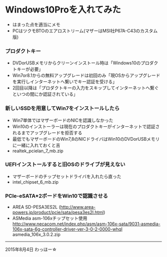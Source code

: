 ﻿# Windows10Proを入れてみた
* はまった点を適当にメモ
* PCはツクモBTOのエアロストリーム(マザーはMSI社P67A-C43のカスタム版)

### プロダクトキー
* DVDorUSBメモリからクリーンインストール時は「Windows10のプロダクトキーが必要」
* Win7or8.1からの無料アップグレードは初回のみ「現OSからアップグレードを実行しインターネットへ繋いでキー認証を受ける」
* 2回目以降は「プロダクトキーの入力をスキップしてインターネットへ繋ぐといつの間にか認証されている」

### 新しいSSDを用意してWin7をインストールしたら
* Win7単体ではマザーボードのNICを認識しなかった
* Win10のインストーラーは現在のプロダクトキーがインターネットで認証されるまでアップグレードを拒否する
* 最低でもマザーボードのWin7,8のNICドライバはWin10のDVDorUSBメモリに一緒に入れておくと吉
* realtek_pcielan_7_mb.zip

### UEFIインストールすると旧OSのドライブが見えない
* マザーボードのチップセットドライバを入れたら直った
* intel_chipset_6_mb.zip

### PCIe-eSATA*2ボードをWin10で認識させる
* AREA SD-PESA3ES2L (http://www.area-powers.jp/product/pcie/sata/pesa3es2l.html)
* ASMedia asm-106xチップセット使用
  http://www.necacom.net/index.php/asm/asm-106x-sata/9031-asmedia-106x-sata-6g-controller-driver-ver-3-0-2-0000-whql
  asmedia_106x_3.0.2.zip

----------

2015年8月4日 わっほー☆
